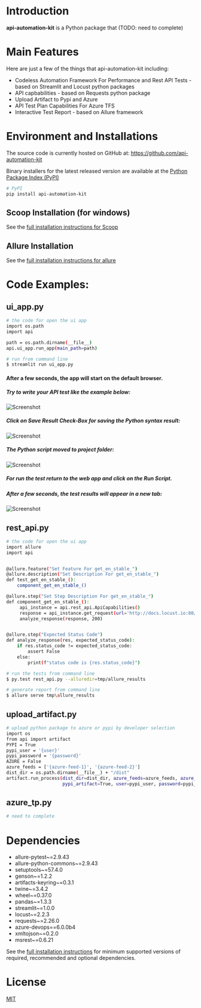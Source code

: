 # Introduction

**api-automation-kit** is a Python package that (TODO: need to complete)

# Main Features
Here are just a few of the things that api-automation-kit including:

  - Codeless Automation Framework For Performance and Rest API Tests - based on Streamlit and Locust python packages
  - API capbabilities - based on Requests python package
  - Upload Artifact to Pypi and Azure
  - API Test Plan Capabilities For Azure TFS
  - Interactive Test Report - based on Allure framework


# Environment and Installations
The source code is currently hosted on GitHub at:
https://github.com/api-automation-kit

Binary installers for the latest released version are available at the [Python
Package Index (PyPI)](https://pypi.org/project/api-automation-kit)
```sh
# PyPI
pip install api-automation-kit
```

## Scoop Installation (for windows)
See the [full installation instructions for Scoop](https://scoop.sh)

## Allure Installation
See the [full installation instructions for allure](https://docs.qameta.io/allure)

# Code Examples:
## ui_app.py
```sh
# the code for open the ui app
import os.path
import api

path = os.path.dirname(__file__)
api.ui_app.run_app(main_path=path)
```

```sh
# run from command line
$ streamlit run ui_app.py
```
#### After a few seconds, the app will start on the default browser.
##### Try to write your API test like the example below:
![Screenshot](api/files/app-image.PNG)

##### Click on Save Result Check-Box for saving the Python syntax result:
![Screenshot](api/files/save-result.PNG)

##### The Python script moved to project folder:
![Screenshot](api/files/script-result.PNG)

##### For run the test return to the web app and click on the Run Script.
##### After a few seconds, the test results will appear in a new tab:
![Screenshot](api/files/allure-results.PNG)


## rest_api.py
```sh
# the code for open the ui app
import allure
import api


@allure.feature("Set Feature For get_en_stable_")
@allure.description("Set Description For get_en_stable_")        
def test_get_en_stable_():
    component_get_en_stable_()

@allure.step("Set Step Description For get_en_stable_")
def component_get_en_stable_():
     api_instance = api.rest_api.ApiCapabilities()
     response = api_instance.get_request(url='http://docs.locust.io:80/en/stable/?', headers={"Content-Type":"application/json"})
     analyze_response(response, 200)


@allure.step("Expected Status Code")
def analyze_response(res, expected_status_code):
    if res.status_code != expected_status_code:
        assert False
    else:
        print(f"status code is {res.status_code}")
```

```sh
# run the tests from command line 
$ py.test rest_api.py --alluredir=tmp/allure_results
```
```sh
# generate report from command line 
$ allure serve tmp\allure_results
```


## upload_artifact.py
```sh
# upload python package to azure or pypi by developer selection
import os
from api import artifact
PYPI = True
pypi_user = '{user}'
pypi_password = '{password}'
AZURE = False
azure_feeds = ['{azure-feed-1}', '{azure-feed-2}']
dist_dir = os.path.dirname(__file__) + "/dist"
artifact.run_process(dist_dir=dist_dir, azure_feeds=azure_feeds, azure_artifact=False,
                     pypi_artifact=True, user=pypi_user, password=pypi_password)
```

## azure_tp.py
```sh
# need to complete
```


# Dependencies

- allure-pytest~=2.9.43
- allure-python-commons~=2.9.43
- setuptools~=57.4.0
- genson~=1.2.2
- artifacts-keyring~=0.3.1
- twine~=3.4.2
- wheel~=0.37.0
- pandas~=1.3.3
- streamlit~=1.0.0
- locust~=2.2.3
- requests~=2.26.0
- azure-devops==6.0.0b4
- xmltojson~=0.2.0
- msrest~=0.6.21

See the [full installation instructions](https://pandas.pydata.org/pandas-docs/stable/install.html#dependencies) for minimum supported versions of required, recommended and optional dependencies.


# License
[MIT](LICENSE)
